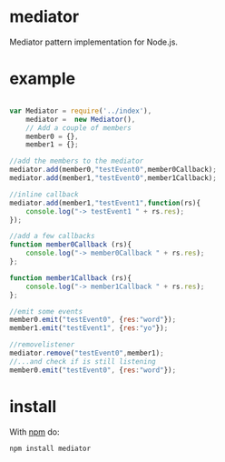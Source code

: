 mediator
========

Mediator pattern implementation for Node.js.  

example
=======

````javascript

var Mediator = require('../index'),
    mediator =  new Mediator(),
    // Add a couple of members
    member0 = {},
    member1 = {};

//add the members to the mediator
mediator.add(member0,"testEvent0",member0Callback);
mediator.add(member1,"testEvent0",member1Callback);

//inline callback
mediator.add(member1,"testEvent1",function(rs){
    console.log("-> testEvent1 " + rs.res);
});

//add a few callbacks
function member0Callback (rs){
    console.log("-> member0Callback " + rs.res);
};

function member1Callback (rs){
    console.log("-> member1Callback " + rs.res);
};

//emit some events
member0.emit("testEvent0", {res:"word"});
member1.emit("testEvent1", {res:"yo"});

//removelistener
mediator.remove("testEvent0",member1);
//...and check if is still listening
member0.emit("testEvent0", {res:"word"});

````


install
=======

With [npm](http://npmjs.org) do:

```
npm install mediator
```